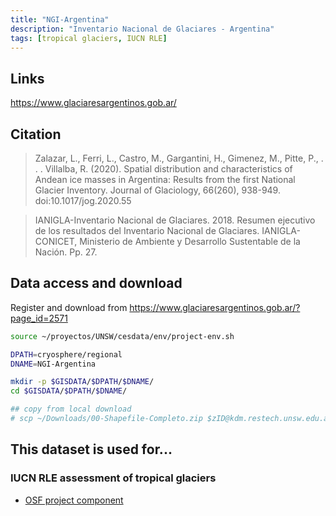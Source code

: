 ```yaml
---
title: "NGI-Argentina"
description: "Inventario Nacional de Glaciares - Argentina"
tags: [tropical glaciers, IUCN RLE]
---
```


## Links

https://www.glaciaresargentinos.gob.ar/

## Citation

> Zalazar, L., Ferri, L., Castro, M., Gargantini, H., Gimenez, M., Pitte, P., . . . Villalba, R. (2020). Spatial distribution and characteristics of Andean ice masses in Argentina: Results from the first National Glacier Inventory. Journal of Glaciology, 66(260), 938-949. doi:10.1017/jog.2020.55

>  IANIGLA-Inventario Nacional de Glaciares. 2018. Resumen ejecutivo de los resultados del Inventario Nacional de Glaciares. IANIGLA-CONICET, Ministerio de Ambiente y Desarrollo Sustentable de la Nación. Pp. 27.

## Data access and download
Register and download from https://www.glaciaresargentinos.gob.ar/?page_id=2571

```sh
source ~/proyectos/UNSW/cesdata/env/project-env.sh

DPATH=cryosphere/regional
DNAME=NGI-Argentina

mkdir -p $GISDATA/$DPATH/$DNAME/
cd $GISDATA/$DPATH/$DNAME/

## copy from local download
# scp ~/Downloads/00-Shapefile-Completo.zip $zID@kdm.restech.unsw.edu.au:/srv/scratch/cesdata/gisdata/cryosphere/regional/NGI-Argentina/
```


## This dataset is used for...

### IUCN RLE assessment of tropical glaciers 

- [OSF project component](https://osf.io/432sb/)

